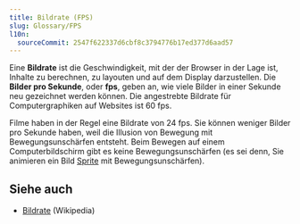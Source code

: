 ```yaml
---
title: Bildrate (FPS)
slug: Glossary/FPS
l10n:
  sourceCommit: 2547f622337d6cbf8c3794776b17ed377d6aad57
---
```


Eine **Bildrate** ist die Geschwindigkeit, mit der der Browser in der Lage ist, Inhalte zu berechnen, zu layouten und auf dem Display darzustellen. Die **Bilder pro Sekunde**, oder **fps**, geben an, wie viele Bilder in einer Sekunde neu gezeichnet werden können. Die angestrebte Bildrate für Computergraphiken auf Websites ist 60 fps.

Filme haben in der Regel eine Bildrate von 24 fps. Sie können weniger Bilder pro Sekunde haben, weil die Illusion von Bewegung mit Bewegungsunschärfen entsteht. Beim Bewegen auf einem Computerbildschirm gibt es keine Bewegungsunschärfen (es sei denn, Sie animieren ein Bild [Sprite](/de/docs/Web/CSS/CSS_images/Implementing_image_sprites_in_CSS) mit Bewegungsunschärfen).

## Siehe auch

- [Bildrate](https://en.wikipedia.org/wiki/Frame_rate) (Wikipedia)
